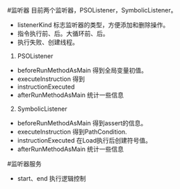 #监听器
目前两个监听器，PSOListener，SymbolicListener。
- listenerKind 标志监听器的类型，方便添加和删除操作。
- 指令执行前、后。大循环前、后。
- 执行失败、创建线程。

1. PSOListener
  - beforeRunMethodAsMain 得到全局变量初值。
  - executeInstruction 得到
  - instructionExecuted
  - afterRunMethodAsMain 统计一些信息

2. SymbolicListener
  - beforeRunMethodAsMain 得到assert的信息。
  - executeInstruction 得到PathCondition.
  - instructionExecuted 在Load执行后创建符号值。
  - afterRunMethodAsMain 统计一些信息

#监听器服务
- start、end 执行逻辑控制
